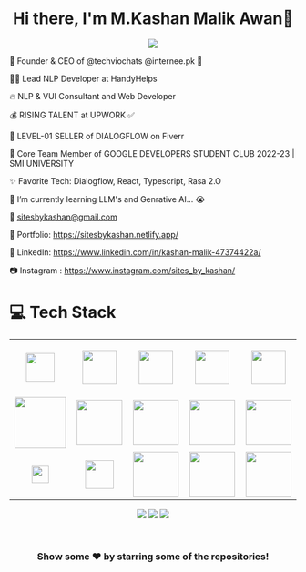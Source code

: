 <body>
  <div align="center">
    <h1> Hi there, I'm M.Kashan Malik Awan👋<a href="https://hammad-air.github.io/hammad/"></h1>
  </div>
<p align="center">
<a href="https://github.com/hammad-air"><img src="https://readme-typing-svg.herokuapp.com/?lines=Mobile+App+Developer(Flutter);GenAI+Chatbot+Developer;Full+Stack+Web+Developer;NLP+and+Web+Developer;Mern+Stack+Web+Developer&font=Roboto&size=26&duration=3500&pause=500&center=true&width=500&height=50&color=eab676"></a>

🤵 Founder & CEO of @techviochats @internee.pk 🤖
	
👨‍💻 Lead NLP Developer at HandyHelps

🔥 NLP & VUI Consultant and Web Developer 
	
💰 RISING TALENT at UPWORK ✅

💸 LEVEL-01 SELLER of DIALOGFLOW on Fiverr
	
📢 Core Team Member of GOOGLE DEVELOPERS STUDENT CLUB  2022-23 | SMI UNIVERSITY

✨ Favorite Tech: Dialogflow, React, Typescript, Rasa 2.O

📓 I’m currently learning LLM's and Genrative AI... 😭

📧 sitesbykashan@gmail.com

🎨 Portfolio: https://sitesbykashan.netlify.app/

💼 LinkedIn: https://www.linkedin.com/in/kashan-malik-47374422a/

📷 Instagram : https://www.instagram.com/sites_by_kashan/
 
# 💻 Tech Stack

<table width="100">
<tr>
	 <td align='center' width="200" height="100">
        <img src="https://uxwing.com/wp-content/themes/uxwing/download/brands-and-social-media/flutter-icon.png" width="50">
    </td>
	 <td align='center' width="200">
        <img src="https://uxwing.com/wp-content/themes/uxwing/download/brands-and-social-media/dart-programming-language-icon.png" width="60">
    </td>
	 <td align='center' width="200">
        <img src="https://uxwing.com/wp-content/themes/uxwing/download/brands-and-social-media/fiverr-icon.png" width="60">
    </td>
    <td align='center' width="200">
        <img src="https://www.svgrepo.com/show/353648/dialogflow.svg" width="60">
    </td>

  <td align='center' width="200">
        <img src="https://upload.wikimedia.org/wikipedia/commons/thumb/c/cb/Google_Assistant_logo.svg/1200px-Google_Assistant_logo.svg.png"  width="60">
    </td> 
</tr>
 
<tr>
    <td align='center'>
        <img src="https://upload.wikimedia.org/wikipedia/commons/thumb/3/38/HTML5_Badge.svg/600px-HTML5_Badge.svg.png"  width="90">
    </td>
    <td align='center'>
        <img src="https://upload.wikimedia.org/wikipedia/commons/thumb/4/4c/Typescript_logo_2020.svg/1200px-Typescript_logo_2020.svg.png" width="80">
    </td>
 <td align='center' width="200">
        <img src="https://github.com/abranhe/programming-languages-logos/blob/master/src/javascript/javascript.svg" width="80">
    </td>
     <td align='center'>
        <img src="https://uxwing.com/wp-content/themes/uxwing/download/brands-and-social-media/nextjs-icon.png" width="80">
    </td>
	 <td align='center' width="200">
        <img src="https://uxwing.com/wp-content/themes/uxwing/download/brands-and-social-media/react-js-icon.png" width="80">
    </td>
</tr>
<tr>
    <td align='center'>
        <img src= "https://uxwing.com/wp-content/themes/uxwing/download/brands-and-social-media/mongodb-icon.png"  width="30">
    </td>
    <td align='center'>
        <img src="https://firebase.google.com/static/downloads/brand-guidelines/SVG/logo-logomark.svg" width="50">
    </td>
 <td align='center' width="200">
        <img src="https://uxwing.com/wp-content/themes/uxwing/download/brands-and-social-media/google-cloud-icon.png" width="80">
    </td>
     <td align='center'>
        <img src="https://uxwing.com/wp-content/themes/uxwing/download/brands-and-social-media/aws-icon.png" width="80">
    </td>
	 <td align='center' width="200">
        <img src="https://uxwing.com/wp-content/themes/uxwing/download/brands-and-social-media/mysql-icon.png" width="80">
    </td>
</tr>
 

    
</table>
</p>
<p align="center">
<a href="https://www.linkedin.com/in/kashan-malik-47374422a/"><img src="https://img.shields.io/badge/-Kashan%20Malik-0077B5?style=flat&logo=Linkedin&logoColor=white"/></a>
<a href="mailto:sitesbykashan@gmail.com"><img src="https://img.shields.io/badge/-sitesbykashan@gmail.com-D14836?style=flat&logo=Gmail&logoColor=white"/></a>
<a href="https://www.instagram.com/sites_by_kashan/"><img src="https://img.shields.io/badge/-@Sites%20By%20Kashan-E4405F?style=flat&logo=Instagram&logoColor=white"/></a>
 </p>
 
<br>

<div align="center">

### Show some ❤️ by starring some of the repositories!

</div>
